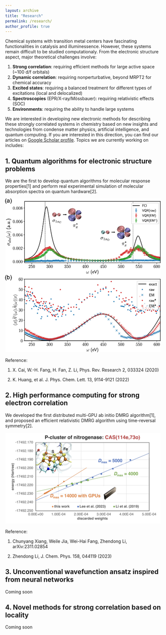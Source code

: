 ```yaml
---
layout: archive
title: "Research"
permalink: /research/
author_profile: true
---
```


Chemical systems with transition metal centers have fascinating functionalities in catalysis and illuminessence. However, these systems remain difficult to be studied computationaly. From the electronic structure aspect, major theoretical challenges involve:

1. **Strong correlation**: requiring efficient methods for large active space (~100 d/f orbitals)
2. **Dynamic correlation**: requiring nonperturbative, beyond MRPT2 for chemical accuracy
3. **Excited states**: requiring a balanced treatment for different types of excitations (local and delocalized)
4. **Spectroscopies** (EPR/X-ray/Mössbauer): requiring relativistic effects (SOC)
5. **Environments**: requiring the ability to handle large systems

We are interested in developing new electronic methods for describing these strongly correlated systems in chemistry based on new insights and technologies from condense matter physics, artificial intelligence, and quantum computing. If you are interested in this direction, you can find our articles on [Google Scholar profile](https://scholar.google.com/citations?user=MYZZUJ0AAAAJ&hl=en). Topics we are currently working on includes:

## 1. Quantum algorithms for electronic structure problems

We are the first to develop quantum algorithms for molecular response properties[1] and perform real experimental simulation of molecular absorption spectra on quantum hardware[2].

<img src="../images/vqr.jpeg" width="500">

Reference:

1. X. Cai, W.-H. Fang, H. Fan, Z. Li, Phys. Rev. Research 2, 033324 (2020)

2. K. Huang, et al. J. Phys. Chem. Lett. 13, 9114-9121 (2022) 

## 2. High performance computing for strong electron correlation

We developed the first distributed multi-GPU ab initio DMRG algorithm[1], and proposed an efficient relativistic DMRG algorithm using time-reversal symmetry[2].

<img src="../images/dmrg.jpg" width="500">

Reference:

1. Chunyang Xiang, Weile Jia, Wei-Hai Fang, Zhendong Li, arXiv:2311.02854

2. Zhendong Li, J. Chem. Phys. 158, 044119 (2023)


## 3. Unconventional wavefunction ansatz inspired from neural networks

Coming soon

## 4. Novel methods for strong correlation based on locality

Coming soon

